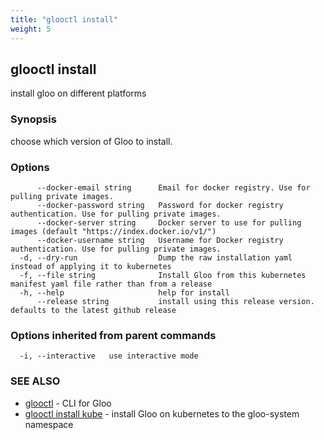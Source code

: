 ```yaml
---
title: "glooctl install"
weight: 5
---
```

## glooctl install

install gloo on different platforms

### Synopsis

choose which version of Gloo to install.

### Options

```
      --docker-email string      Email for docker registry. Use for pulling private images.
      --docker-password string   Password for docker registry authentication. Use for pulling private images.
      --docker-server string     Docker server to use for pulling images (default "https://index.docker.io/v1/")
      --docker-username string   Username for Docker registry authentication. Use for pulling private images.
  -d, --dry-run                  Dump the raw installation yaml instead of applying it to kubernetes
  -f, --file string              Install Gloo from this kubernetes manifest yaml file rather than from a release
  -h, --help                     help for install
      --release string           install using this release version. defaults to the latest github release
```

### Options inherited from parent commands

```
  -i, --interactive   use interactive mode
```

### SEE ALSO

* [glooctl](../glooctl)	 - CLI for Gloo
* [glooctl install kube](../glooctl_install_kube)	 - install Gloo on kubernetes to the gloo-system namespace


